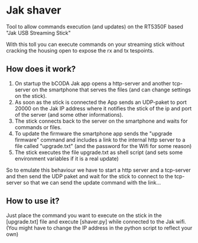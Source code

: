 # Jak shaver
Tool to allow commands execution (and updates) on the RT5350F based "Jak USB Streaming Stick"

With this toll you can execute commands on your streaming stick without cracking the housing open to expose the rx and tx tespoints.

## How does it work?

1. On startup the bCODA Jak app opens a http-server and another tcp-server on the smartphone that serves the files (and can change settings on the stick). 
2. As soon as the stick is connected the App sends an UDP-paket to port 20000 on the Jak IP address where it notifies the stick of the ip and port of the server (and some other informations).  
3. The stick connects back to the server on the smartphone and waits for commands or files.
4. To update the firmware the smartphone app sends the "upgrade firmware" command and includes a link to the internal http server to a file called "upgrade.txt" (and the password for the Wifi for some reason)
5. The stick executes the file upgrade.txt as shell script (and sets some environment variables if it is a real update)

So to emulate this behaviour we have to start a http server and a tcp-server and then send the UDP paket and wait for the stick to connect to the tcp-server so that we can send the update command with the link...


## How to use it?

Just place the command you want to execute on the stick in the [upgrade.txt] file and execute [shaver.py] while connected to the Jak wifi. (You might have to change the IP address in the python script to reflect your own)





